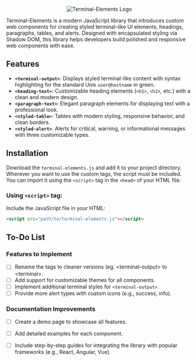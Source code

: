 <p align="center">
  <img src="https://i.postimg.cc/rFgwLf24/Screenshot-229.png" alt="Terminal-Elements Logo" width="">
</p>

Terminal-Elements is a modern JavaScript library that introduces custom web components for creating styled terminal-like UI elements, headings, paragraphs, tables, and alerts. Designed with encapsulated styling via Shadow DOM, this library helps developers build polished and responsive web components with ease.



## Features

- **`<terminal-output>`**: Displays styled terminal-like content with syntax highlighting for the standard Unix `user@hostname` in green.
- **`<heading-text>`**: Customizable heading elements (`<h1>`, `<h2>`, etc.) with a clean and modern design.
- **`<paragraph-text>`**: Elegant paragraph elements for displaying text with a professional look.
- **`<styled-table>`**: Tables with modern styling, responsive behavior, and clean borders.
- **`<styled-alert>`**: Alerts for critical, warning, or informational messages with three customizable types.



## Installation
Download the `terminal-elements.js` and add it to your project directory. Wherever you want to use the custom tags, the script must be included. You can import it using the `<script>` tag in the `<head>` of your HTML file.

### Using `<script>` tag:

Include the JavaScript file in your HTML:

```html
<script src="path/to/terminal-elements.js"></script>
```



## To-Do List

### Features to Implement
- [ ] Rename the tags to cleaner versions (eg. \<terminal-output\> to \<terminal\>.
- [ ] Add support for customizable themes for all components.
- [ ] Implement additional terminal styles for `<terminal-output>`.
- [ ] Provide more alert types with custom icons (e.g., success, info).

### Documentation Improvements
- [ ] Create a demo page to showcase all features.
- [ ] Add detailed examples for each component.
- [ ] Include step-by-step guides for integrating the library with popular frameworks (e.g., React, Angular, Vue).



